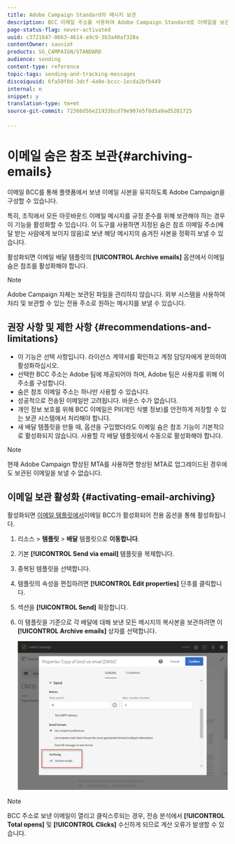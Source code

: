 ```yaml
---
title: Adobe Campaign Standard의 메시지 보관
description: BCC 이메일 주소를 사용하여 Adobe Campaign Standard로 이메일을 보관하는 방법을 알아봅니다.
page-status-flag: never-activated
uuid: c3721647-0663-4614-a9c9-3b3a40af328a
contentOwner: sauviat
products: SG_CAMPAIGN/STANDARD
audience: sending
content-type: reference
topic-tags: sending-and-tracking-messages
discoiquuid: 6fa50f0d-3dcf-4a9e-bccc-1ecda2bfb449
internal: n
snippet: y
translation-type: tm+mt
source-git-commit: 72366d56e21933bcd79e907e5f8d5a9ad5281725

---
```



# 이메일 숨은 참조 보관{#archiving-emails}

이메일 BCC를 통해 플랫폼에서 보낸 이메일 사본을 유지하도록 Adobe Campaign을 구성할 수 있습니다.

특히, 조직에서 모든 아웃바운드 이메일 메시지를 규정 준수를 위해 보관해야 하는 경우 이 기능을 활성화할 수 있습니다. 이 도구를 사용하면 지정된 숨은 참조 이메일 주소(배달 받는 사람에게 보이지 않음)로 보낸 해당 메시지의 숨겨진 사본을 정확히 보낼 수 있습니다.

활성화되면 이메일 배달 템플릿의 **[!UICONTROL Archive emails]** 옵션에서 이메일 숨은 참조를 활성화해야 합니다.

>[!NOTE]
>
>Adobe Campaign 자체는 보관된 파일을 관리하지 않습니다. 외부 시스템을 사용하여 처리 및 보관할 수 있는 전용 주소로 원하는 메시지를 보낼 수 있습니다.

## 권장 사항 및 제한 사항 {#recommendations-and-limitations}

* 이 기능은 선택 사항입니다. 라이선스 계약서를 확인하고 계정 담당자에게 문의하여 활성화하십시오.
* 선택한 BCC 주소는 Adobe 팀에 제공되어야 하며, Adobe 팀은 사용자를 위해 이 주소를 구성합니다.
* 숨은 참조 이메일 주소는 하나만 사용할 수 있습니다.
* 성공적으로 전송된 이메일만 고려됩니다. 바운스 수가 없습니다.
* 개인 정보 보호를 위해 BCC 이메일은 PII(개인 식별 정보)를 안전하게 저장할 수 있는 보관 시스템에서 처리해야 합니다.
* 새 배달 템플릿을 만들 때, 옵션을 구입했더라도 이메일 숨은 참조 기능이 기본적으로 활성화되지 않습니다. 사용할 각 배달 템플릿에서 수동으로 활성화해야 합니다.

>[!NOTE]
>
>현재 Adobe Campaign 향상된 MTA를 사용하면 향상된 MTA로 업그레이드된 경우에도 보관된 이메일을 보낼 수 없습니다.

## 이메일 보관 활성화 {#activating-email-archiving}

활성화되면 [이메일 템플릿에서](../../start/using/marketing-activity-templates.md)이메일 BCC가 활성화되어 전용 옵션을 통해 활성화됩니다.

1. 리소스 > **템플릿** > **배달** 템플릿으로 **이동합니다**.
1. 기본 **[!UICONTROL Send via email]** 템플릿을 복제합니다.
1. 중복된 템플릿을 선택합니다.
1. 템플릿의 속성을 편집하려면 **[!UICONTROL Edit properties]** 단추를 클릭합니다.
1. 섹션을 **[!UICONTROL Send]** 확장합니다.
1. 이 템플릿을 기준으로 각 배달에 대해 보낸 모든 메시지의 복사본을 보관하려면 이 **[!UICONTROL Archive emails]** 상자를 선택합니다.

   ![](assets/email_archiving.png)

>[!NOTE]
>
>BCC 주소로 보낸 이메일이 열리고 클릭스루되는 경우, 전송 분석에서 **[!UICONTROL Total opens]** 및 **[!UICONTROL Clicks]** 수신하게 되므로 계산 오류가 발생할 수 있습니다.